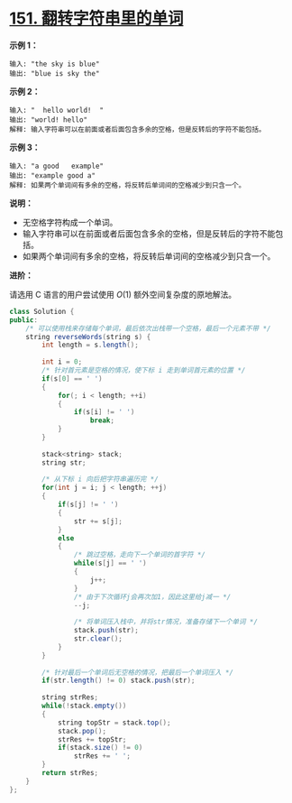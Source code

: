 # [151. 翻转字符串里的单词](https://leetcode-cn.com/problems/reverse-words-in-a-string/)

**示例 1：**

```
输入: "the sky is blue"
输出: "blue is sky the"
```

**示例 2：**

```
输入: "  hello world!  "
输出: "world! hello"
解释: 输入字符串可以在前面或者后面包含多余的空格，但是反转后的字符不能包括。
```

**示例 3：**

```
输入: "a good   example"
输出: "example good a"
解释: 如果两个单词间有多余的空格，将反转后单词间的空格减少到只含一个。
```

 

**说明：**

- 无空格字符构成一个单词。
- 输入字符串可以在前面或者后面包含多余的空格，但是反转后的字符不能包括。
- 如果两个单词间有多余的空格，将反转后单词间的空格减少到只含一个。

 

**进阶：**

请选用 C 语言的用户尝试使用 *O*(1) 额外空间复杂度的原地解法。



```java
class Solution {
public:
    /* 可以使用栈来存储每个单词，最后依次出栈带一个空格，最后一个元素不带 */
    string reverseWords(string s) {
        int length = s.length();
        
        int i = 0;
        /* 针对首元素是空格的情况，使下标 i 走到单词首元素的位置 */
        if(s[0] == ' ')
        {
            for(; i < length; ++i)
            {
                if(s[i] != ' ')
                    break;
            }
        }
        
        stack<string> stack;
        string str;
        
        /* 从下标 i 向后把字符串遍历完 */
        for(int j = i; j < length; ++j)
        {
            if(s[j] != ' ')
            {
                str += s[j];
            }
            else
            {
                /* 跳过空格，走向下一个单词的首字符 */
                while(s[j] == ' ')
                {
                    j++;
                }
                /* 由于下次循环j会再次加1，因此这里给j减一 */
                --j;
                
                /* 将单词压入栈中，并将str情况，准备存储下一个单词 */
                stack.push(str);
                str.clear();
            }
        }
        
        /* 针对最后一个单词后无空格的情况，把最后一个单词压入 */
        if(str.length() != 0) stack.push(str);
        
        string strRes;
        while(!stack.empty())
        {
            string topStr = stack.top();
            stack.pop();
            strRes += topStr;
            if(stack.size() != 0)
                strRes += ' ';
        }
        return strRes;
    }
};
```

